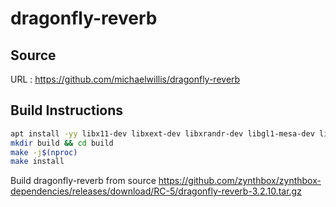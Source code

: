 # dragonfly-reverb

## Source
URL : https://github.com/michaelwillis/dragonfly-reverb

## Build Instructions
```sh
apt install -yy libx11-dev libxext-dev libxrandr-dev libgl1-mesa-dev libjack-jackd2-dev
mkdir build && cd build
make -j$(nproc)
make install
```

Build dragonfly-reverb from source https://github.com/zynthbox/zynthbox-dependencies/releases/download/RC-5/dragonfly-reverb-3.2.10.tar.gz